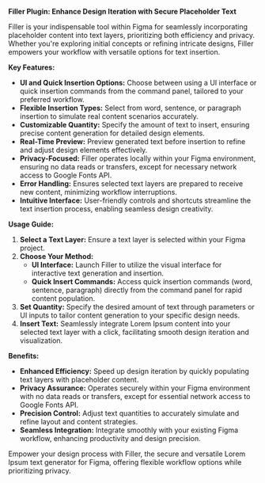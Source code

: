 **Filler Plugin: Enhance Design Iteration with Secure Placeholder Text**

Filler is your indispensable tool within Figma for seamlessly incorporating placeholder content into text layers, prioritizing both efficiency and privacy. Whether you're exploring initial concepts or refining intricate designs, Filler empowers your workflow with versatile options for text insertion.

**Key Features:**
- **UI and Quick Insertion Options:** Choose between using a UI interface or quick insertion commands from the command panel, tailored to your preferred workflow.
- **Flexible Insertion Types:** Select from word, sentence, or paragraph insertion to simulate real content scenarios accurately.
- **Customizable Quantity:** Specify the amount of text to insert, ensuring precise content generation for detailed design elements.
- **Real-Time Preview:** Preview generated text before insertion to refine and adjust design elements effectively.
- **Privacy-Focused:** Filler operates locally within your Figma environment, ensuring no data reads or transfers, except for necessary network access to Google Fonts API.
- **Error Handling:** Ensures selected text layers are prepared to receive new content, minimizing workflow interruptions.
- **Intuitive Interface:** User-friendly controls and shortcuts streamline the text insertion process, enabling seamless design creativity.

**Usage Guide:**
1. **Select a Text Layer:** Ensure a text layer is selected within your Figma project.
2. **Choose Your Method:**
   - **UI Interface:** Launch Filler to utilize the visual interface for interactive text generation and insertion.
   - **Quick Insert Commands:** Access quick insertion commands (word, sentence, paragraph) directly from the command panel for rapid content population.
3. **Set Quantity:** Specify the desired amount of text through parameters or UI inputs to tailor content generation to your specific design needs.
4. **Insert Text:** Seamlessly integrate Lorem Ipsum content into your selected text layer with a click, facilitating smooth design iteration and visualization.

**Benefits:**
- **Enhanced Efficiency:** Speed up design iteration by quickly populating text layers with placeholder content.
- **Privacy Assurance:** Operates securely within your Figma environment with no data reads or transfers, except for essential network access to Google Fonts API.
- **Precision Control:** Adjust text quantities to accurately simulate and refine layout and content strategies.
- **Seamless Integration:** Integrate smoothly with your existing Figma workflow, enhancing productivity and design precision.

Empower your design process with Filler, the secure and versatile Lorem Ipsum text generator for Figma, offering flexible workflow options while prioritizing privacy.